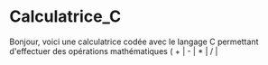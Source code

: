 # Calculatrice_C
Bonjour, voici une calculatrice codée avec le langage C permettant d'effectuer des opérations mathématiques ( + |  -  |  *  |  /  |
